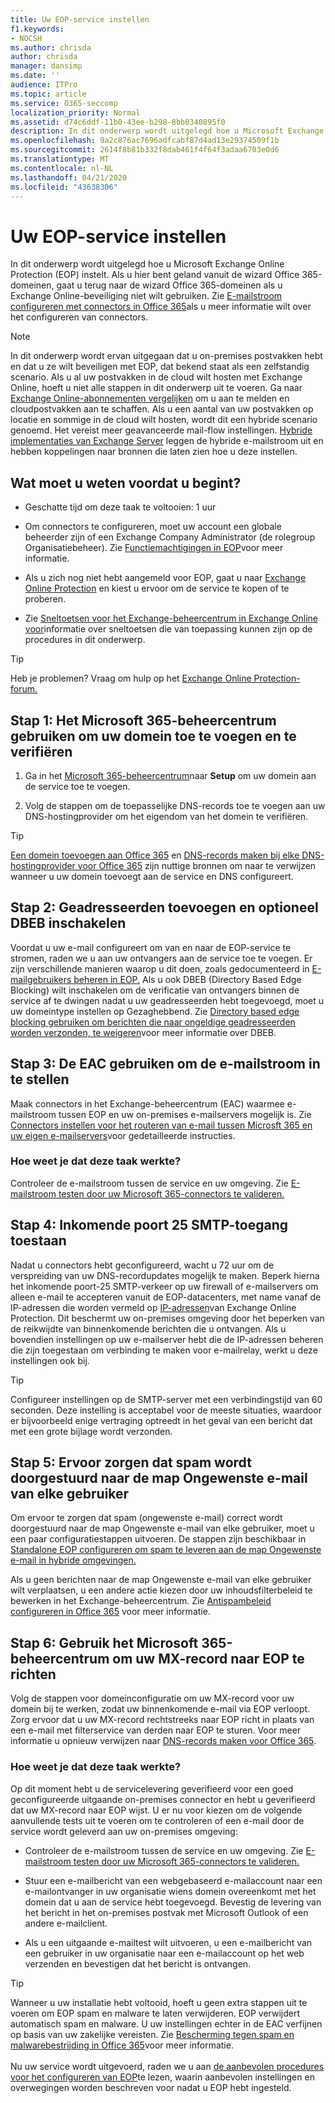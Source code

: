 ```yaml
---
title: Uw EOP-service instellen
f1.keywords:
- NOCSH
ms.author: chrisda
author: chrisda
manager: dansimp
ms.date: ''
audience: ITPro
ms.topic: article
ms.service: O365-seccomp
localization_priority: Normal
ms.assetid: d74c6ddf-11b0-43ee-b298-8bb0340895f0
description: In dit onderwerp wordt uitgelegd hoe u Microsoft Exchange Online Protection (EOP) instelt. Als u hier bent geland vanuit de wizard Office 365-domeinen, gaat u terug naar de wizard Office 365-domeinen als u Exchange Online-beveiliging niet wilt gebruiken. Zie E-mailstroom configureren met connectors in Office 365 als u meer informatie wilt over het configureren van connectors.
ms.openlocfilehash: 9a2c876ac7696adfcabf87d4ad13e29374509f1b
ms.sourcegitcommit: 2614f8b81b332f8dab461f4f64f3adaa6703e0d6
ms.translationtype: MT
ms.contentlocale: nl-NL
ms.lasthandoff: 04/21/2020
ms.locfileid: "43638306"
---
```

# <a name="set-up-your-eop-service"></a>Uw EOP-service instellen

In dit onderwerp wordt uitgelegd hoe u Microsoft Exchange Online Protection (EOP) instelt. Als u hier bent geland vanuit de wizard Office 365-domeinen, gaat u terug naar de wizard Office 365-domeinen als u Exchange Online-beveiliging niet wilt gebruiken. Zie [E-mailstroom configureren met connectors in Office 365](https://docs.microsoft.com/exchange/mail-flow-best-practices/use-connectors-to-configure-mail-flow/use-connectors-to-configure-mail-flow)als u meer informatie wilt over het configureren van connectors.

> [!NOTE]
> In dit onderwerp wordt ervan uitgegaan dat u on-premises postvakken hebt en dat u ze wilt beveiligen met EOP, dat bekend staat als een zelfstandig scenario. Als u al uw postvakken in de cloud wilt hosten met Exchange Online, hoeft u niet alle stappen in dit onderwerp uit te voeren. Ga naar [Exchange Online-abonnementen vergelijken](https://products.office.com/exchange/compare-microsoft-exchange-online-plans) om u aan te melden en cloudpostvakken aan te schaffen. Als u een aantal van uw postvakken op locatie en sommige in de cloud wilt hosten, wordt dit een hybride scenario genoemd. Het vereist meer geavanceerde mail-flow instellingen. [Hybride implementaties van Exchange Server](https://docs.microsoft.com/exchange/exchange-hybrid) leggen de hybride e-mailstroom uit en hebben koppelingen naar bronnen die laten zien hoe u deze instellen.

## <a name="what-do-you-need-to-know-before-you-begin"></a>Wat moet u weten voordat u begint?

- Geschatte tijd om deze taak te voltooien: 1 uur

- Om connectors te configureren, moet uw account een globale beheerder zijn of een Exchange Company Administrator (de rolegroup Organisatiebeheer). Zie [Functiemachtigingen in EOP](feature-permissions-in-eop.md)voor meer informatie.

- Als u zich nog niet hebt aangemeld voor EOP, gaat u naar [Exchange Online Protection](https://products.office.com/exchange/exchange-email-security-spam-protection) en kiest u ervoor om de service te kopen of te proberen.

- Zie [Sneltoetsen voor het Exchange-beheercentrum in Exchange Online voor](https://docs.microsoft.com/Exchange/accessibility/keyboard-shortcuts-in-admin-center)informatie over sneltoetsen die van toepassing kunnen zijn op de procedures in dit onderwerp.

> [!TIP]
> Heb je problemen? Vraag om hulp op het [Exchange Online Protection-forum.](https://go.microsoft.com/fwlink/p/?linkId=285351)

## <a name="step-1-use-the-microsoft-365-admin-center-to-add-and-verify-your-domain"></a>Stap 1: Het Microsoft 365-beheercentrum gebruiken om uw domein toe te voegen en te verifiëren

1. Ga in het [Microsoft 365-beheercentrum](https://docs.microsoft.com/office365/admin/admin-overview/about-the-admin-center)naar **Setup** om uw domein aan de service toe te voegen.

2. Volg de stappen om de toepasselijke DNS-records toe te voegen aan uw DNS-hostingprovider om het eigendom van het domein te verifiëren.

> [!TIP]
> [Een domein toevoegen aan Office 365](https://docs.microsoft.com/office365/admin/setup/add-domain) en [DNS-records maken bij elke DNS-hostingprovider voor Office 365](https://docs.microsoft.com/office365/admin/get-help-with-domains/create-dns-records-at-any-dns-hosting-provider) zijn nuttige bronnen om naar te verwijzen wanneer u uw domein toevoegt aan de service en DNS configureert.

## <a name="step-2-add-recipients-and-optionally-enable-dbeb"></a>Stap 2: Geadresseerden toevoegen en optioneel DBEB inschakelen

Voordat u uw e-mail configureert om van en naar de EOP-service te stromen, raden we u aan uw ontvangers aan de service toe te voegen. Er zijn verschillende manieren waarop u dit doen, zoals gedocumenteerd in [E-mailgebruikers beheren in EOP.](manage-mail-users-in-eop.md) Als u ook DBEB (Directory Based Edge Blocking) wilt inschakelen om de verificatie van ontvangers binnen de service af te dwingen nadat u uw geadresseerden hebt toegevoegd, moet u uw domeintype instellen op Gezaghebbend. Zie [Directory based edge blocking gebruiken om berichten die naar ongeldige geadresseerden worden verzonden, te weigeren](https://docs.microsoft.com/exchange/mail-flow-best-practices/use-directory-based-edge-blocking)voor meer informatie over DBEB.

## <a name="step-3-use-the-eac-to-set-up-mail-flow"></a>Stap 3: De EAC gebruiken om de e-mailstroom in te stellen

Maak connectors in het Exchange-beheercentrum (EAC) waarmee e-mailstroom tussen EOP en uw on-premises e-mailservers mogelijk is. Zie [Connectors instellen voor het routeren van e-mail tussen Microsft 365 en uw eigen e-mailservers](https://docs.microsoft.com/exchange/mail-flow-best-practices/use-connectors-to-configure-mail-flow/set-up-connectors-to-route-mail)voor gedetailleerde instructies.

### <a name="how-do-you-know-this-task-worked"></a>Hoe weet je dat deze taak werkte?

Controleer de e-mailstroom tussen de service en uw omgeving. Zie [E-mailstroom testen door uw Microsoft 365-connectors te valideren.](https://docs.microsoft.com/exchange/mail-flow-best-practices/test-mail-flow)

## <a name="step-4-allow-inbound-port-25-smtp-access"></a>Stap 4: Inkomende poort 25 SMTP-toegang toestaan

Nadat u connectors hebt geconfigureerd, wacht u 72 uur om de verspreiding van uw DNS-recordupdates mogelijk te maken. Beperk hierna het inkomende poort-25 SMTP-verkeer op uw firewall of e-mailservers om alleen e-mail te accepteren vanuit de EOP-datacenters, met name vanaf de IP-adressen die worden vermeld op [IP-adressen](https://docs.microsoft.com/office365/enterprise/urls-and-ip-address-ranges)van Exchange Online Protection. Dit beschermt uw on-premises omgeving door het beperken van de reikwijdte van binnenkomende berichten die u ontvangen. Als u bovendien instellingen op uw e-mailserver hebt die de IP-adressen beheren die zijn toegestaan om verbinding te maken voor e-mailrelay, werkt u deze instellingen ook bij.

> [!TIP]
> Configureer instellingen op de SMTP-server met een verbindingstijd van 60 seconden. Deze instelling is acceptabel voor de meeste situaties, waardoor er bijvoorbeeld enige vertraging optreedt in het geval van een bericht dat met een grote bijlage wordt verzonden.

## <a name="step-5-ensure-that-spam-is-routed-to-each-users-junk-email-folder"></a>Stap 5: Ervoor zorgen dat spam wordt doorgestuurd naar de map Ongewenste e-mail van elke gebruiker

Om ervoor te zorgen dat spam (ongewenste e-mail) correct wordt doorgestuurd naar de map Ongewenste e-mail van elke gebruiker, moet u een paar configuratiestappen uitvoeren. De stappen zijn beschikbaar in [Standalone EOP configureren om spam te leveren aan de map Ongewenste e-mail in hybride omgevingen.](ensure-that-spam-is-routed-to-each-user-s-junk-email-folder.md)

Als u geen berichten naar de map Ongewenste e-mail van elke gebruiker wilt verplaatsen, u een andere actie kiezen door uw inhoudsfilterbeleid te bewerken in het Exchange-beheercentrum. Zie [Antispambeleid configureren in Office 365](configure-your-spam-filter-policies.md) voor meer informatie.

## <a name="step-6-use-the-microsoft-365-admin-center-to-point-your-mx-record-to-eop"></a>Stap 6: Gebruik het Microsoft 365-beheercentrum om uw MX-record naar EOP te richten

Volg de stappen voor domeinconfiguratie om uw MX-record voor uw domein bij te werken, zodat uw binnenkomende e-mail via EOP verloopt. Zorg ervoor dat u uw MX-record rechtstreeks naar EOP richt in plaats van een e-mail met filterservice van derden naar EOP te sturen. Voor meer informatie u opnieuw verwijzen naar [DNS-records maken voor Office 365](https://docs.microsoft.com/office365/admin/get-help-with-domains/create-dns-records-at-any-dns-hosting-provider).

### <a name="how-do-you-know-this-task-worked"></a>Hoe weet je dat deze taak werkte?

Op dit moment hebt u de servicelevering geverifieerd voor een goed geconfigureerde uitgaande on-premises connector en hebt u geverifieerd dat uw MX-record naar EOP wijst. U er nu voor kiezen om de volgende aanvullende tests uit te voeren om te controleren of een e-mail door de service wordt geleverd aan uw on-premises omgeving:

- Controleer de e-mailstroom tussen de service en uw omgeving. Zie [E-mailstroom testen door uw Microsoft 365-connectors te valideren.](https://docs.microsoft.com/exchange/mail-flow-best-practices/test-mail-flow)

- Stuur een e-mailbericht van een webgebaseerd e-mailaccount naar een e-mailontvanger in uw organisatie wiens domein overeenkomt met het domein dat u aan de service hebt toegevoegd. Bevestig de levering van het bericht in het on-premises postvak met Microsoft Outlook of een andere e-mailclient.

- Als u een uitgaande e-mailtest wilt uitvoeren, u een e-mailbericht van een gebruiker in uw organisatie naar een e-mailaccount op het web verzenden en bevestigen dat het bericht is ontvangen.

> [!TIP]
> Wanneer u uw installatie hebt voltooid, hoeft u geen extra stappen uit te voeren om EOP spam en malware te laten verwijderen. EOP verwijdert automatisch spam en malware. U uw instellingen echter in de EAC verfijnen op basis van uw zakelijke vereisten. Zie [Bescherming tegen spam en malwarebestrijding in Office 365](anti-spam-and-anti-malware-protection.md)voor meer informatie. <br/><br/> Nu uw service wordt uitgevoerd, raden we u aan [de aanbevolen procedures voor het configureren van EOP](best-practices-for-configuring-eop.md)te lezen, waarin aanbevolen instellingen en overwegingen worden beschreven voor nadat u EOP hebt ingesteld.

